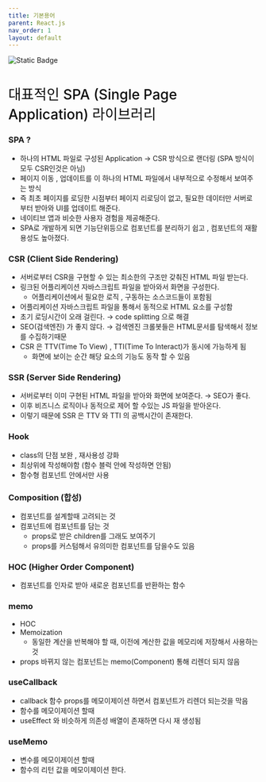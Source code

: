 ```yaml
---
title: 기본용어
parent: React.js
nav_order: 1
layout: default
---
```

<p>
<img alt="Static Badge" src="https://img.shields.io/badge/React-%23097ea3?logo=react&labelColor=%23097ea3">
</P>

<h1 style="color:#0c0c0c;font-weight:500;">대표적인 SPA (Single Page Application) 라이브러리</h1>

### SPA ?

- 하나의 HTML 파일로 구성된 Application → CSR 방식으로 랜더링 (SPA 방식이 모두 CSR인것은 아님)
- 페이지 이동 , 업데이트를 이 하나의 HTML 파일에서 내부적으로 수정해서 보여주는 방식
- 즉 최초 페이지를 로딩한 시점부터 페이지 리로딩이 없고, 필요한 데이터만 서버로부터 받아와 UI를 업데이트 해준다.
- 네이티브 앱과 비슷한 사용자 경험을 제공해준다.
- SPA로 개발하게 되면 기능단위등으로 컴포넌트를 분리하기 쉽고 , 컴포넌트의 재활용성도 높아졌다.

### CSR (Client Side Rendering)

- 서버로부터 CSR을 구현할 수 있는 최소한의 구조만 갖춰진 HTML 파일 받는다.
- 링크된 어플리케이션 자바스크립트 파일을 받아와서 화면을 구성한다.
    - 어플리케이션에서 필요한 로직 , 구동하는 소스코드들이 포함됨
- 어플리케이션 자바스크립트 파일을 통해서 동적으로 HTML 요소를 구성함
- 초기 로딩시간이 오래 걸린다. → code splitting 으로 해결
- SEO(검색엔진) 가 좋지 않다. → 검색엔진 크롤봇들은 HTML문서를 탐색해서 정보를 수집하기때문
- CSR 은 TTV(Time To View) , TTI(Time To Interact)가 동시에 가능하게 됨
    - 화면에 보이는 순간 해당 요소의 기능도 동작 할 수 있음

### SSR (Server Side Rendering)

- 서버로부터 이미 구현된 HTML 파일을 받아와 화면에 보여준다.  → SEO가 좋다.
- 이후 비즈니스 로직이나 동적으로 제어 할 수있는 JS 파일을 받아온다.
- 이렇기 때문에 SSR 은 TTV 와 TTI 의 공백시간이 존재한다.

### Hook

- class의 단점 보완 , 재사용성 강화
- 최상위에 작성해야함 (함수 블럭 안에 작성하면 안됨)
- 함수형 컴포넌트 안에서만 사용

### Composition (합성)

- 컴포넌트를 설계할때 고려되는 것
- 컴포넌트에 컴포넌트를 담는 것
    - props로 받은 children를 그래도 보여주기
    - props를 커스텀해서 유의미한 컴포넌트를 담을수도 있음

### HOC (Higher Order Component)

- 컴포넌트를 인자로 받아 새로운 컴포넌트를 반환하는 함수

### memo

- HOC
- Memoization
    - 동일한 계산을 반복해야 할 때, 이전에 계산한 값을 메모리에 저장해서 사용하는 것
- props 바뀌지 않는 컴포넌트는 memo(Component) 통해 리렌더 되지 않음

### useCallback

- callback 함수 props를 메모이제이션 하면서 컴포넌트가 리렌더 되는것을 막음
- 함수를 메모이제이션 할때
- useEffect 와 비슷하게 의존성 배열이 존재하면 다시 재 생성됨

### useMemo

- 변수를 메모이제이션 할때
- 함수의 리턴 값을 메모이제이션 한다.